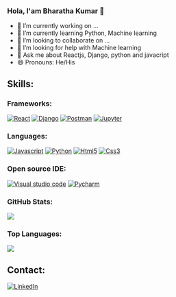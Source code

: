 ### Hola, I'am Bharatha Kumar 👋

- 🔭 I’m currently working on ...
- 🌱 I’m currently learning Python, Machine learning
- 👯 I’m looking to collaborate on ...
- 🤔 I’m looking for help with Machine learning
- 💬 Ask me about Reactjs, Django, python and javacript
- 😄 Pronouns: He/His

## Skills:
### Frameworks:
  [![React][react-image]][react-url] [![Django][django-image]][django-url] [![Postman][postman-image]][postman-url] [![Jupyter][jupyter-image]][jupyter-url]
  
### Languages:
  [![Javascript][javascript-image]][javascript-url] [![Python][python-image]][python-url] [![Html5][Html5-image]][Html5-url] [![Css3][css3-image]][css3-url]

### Open source IDE:
  [![Visual studio code][vsc-image]][vsc-url] [![Pycharm][pycharm-image]][pycharm-url]

### GitHub Stats:
<img src="https://github-readme-stats.vercel.app/api?username=bharath2408&&show_icons=true&title_color=ffffff&icon_color=bb2acf&text_color=daf7dc&bg_color=191919&count_private=true&)">

### Top Languages:
<img src="https://github-readme-stats.vercel.app/api/top-langs/?username=bharath2408&show_icons=true&title_color=ffffff&icon_color=bb2acf&text_color=daf7dc&bg_color=191919">

## Contact:
  [![LinkedIn][linkedin-image]][linkedin-url]

<!-- Markdown link & img dfn's -->
[react-image]: https://img.shields.io/badge/React-20232A?style=for-the-badge&logo=react&logoColor=61DAFB
[react-url]: https://reactjs.org/
[javascript-image]: https://img.shields.io/badge/JavaScript-F7DF1E?style=for-the-badge&logo=javascript&logoColor=black
[javascript-url]: https://www.javascript.com/
[python-image]: https://img.shields.io/badge/Python-14354C?style=for-the-badge&logo=python&logoColor=white
[python-url]: https://www.python.org/
[django-image]: https://img.shields.io/badge/Django-092E20?style=for-the-badge&logo=django&logoColor=white
[django-url]: https://www.djangoproject.com/
[postman-image]: https://img.shields.io/badge/Postman-FF6C37?style=for-the-badge&logo=Postman&logoColor=white
[postman-url]: https://www.postman.com/
[jupyter-image]:https://img.shields.io/badge/Jupyter-F37626.svg?&style=for-the-badge&logo=Jupyter&logoColor=white
[jupyter-url]: https://jupyter.org/
[Html5-image]:https://img.shields.io/badge/HTML5-E34F26?style=for-the-badge&logo=html5&logoColor=white
[Html5-url]: https://en.wikipedia.org/wiki/HTML5
[css3-image]: https://img.shields.io/badge/CSS3-1572B6?style=for-the-badge&logo=css3&logoColor=white
[css3-url]: https://www.tutorialspoint.com/css/css3_tutorial.htm
[vsc-image]: https://img.shields.io/badge/Visual_Studio_Code-0078D4?style=for-the-badge&logo=visual%20studio%20code&logoColor=white
[vsc-url]: https://code.visualstudio.com/download
[pycharm-image]: https://img.shields.io/badge/PyCharm-000000.svg?&style=for-the-badge&logo=PyCharm&logoColor=white
[pycharm-url]: https://www.jetbrains.com/pycharm/
[linkedin-image]: https://img.shields.io/badge/LinkedIn-0077B5?style=for-the-badge&logo=linkedin&logoColor=white
[linkedin-url]: https://in.linkedin.com/in/bharatha-kumar-bbb93b146?trk=author_mini-profile_title
